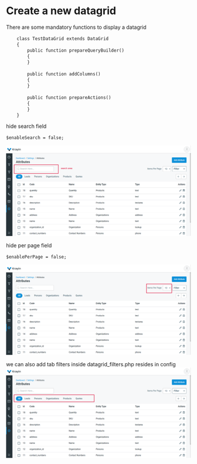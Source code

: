 # Create a new datagrid

There are some mandatory functions to display a datagrid

~~~
    class TestDataGrid extends DataGrid
    {
        public function prepareQueryBuilder()
        {
        }

        public function addColumns()
        {
        }

        public function prepareActions()
        {
        }
    }
~~~

hide search field
~~~
$enableSearch = false;
~~~

![hide-search](../../assets/images/datagrid/hide-search.png)

hide per page field
~~~
$enablePerPage = false;
~~~
![hide-item-per-page](../../assets/images/datagrid/hide-item-per-page.png)

we can also add tab filters inside datagrid_filters.php resides in config
![tab-filters](../../assets/images/datagrid/tab-filters.png)
